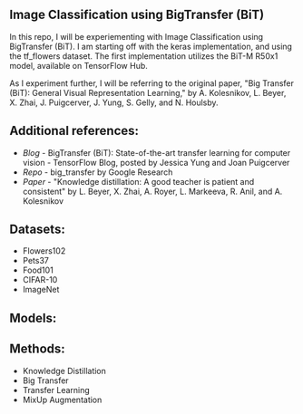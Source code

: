 ## Image Classification using BigTransfer (BiT)

In this repo, I will be experiementing with Image Classification using BigTransfer (BiT). I am starting off with the keras implementation, and using the tf_flowers dataset. The first implementation utilizes the BiT-M R50x1 model, available on TensorFlow Hub. 

As I experiment further, I will be referring to the original paper, "Big Transfer (BiT): General Visual Representation Learning," by A. Kolesnikov, L. Beyer, X. Zhai, J. Puigcerver, J. Yung, S. Gelly, and N. Houlsby.

## Additional references:
- *Blog* - BigTransfer (BiT): State-of-the-art transfer learning for computer vision - TensorFlow Blog, posted by Jessica Yung and Joan Puigcerver
- *Repo* - big_transfer by Google Research
- *Paper* - "Knowledge distillation: A good teacher is patient and consistent" by L. Beyer, X. Zhai, A. Royer, L. Markeeva, R. Anil, and A. Kolesnikov         

## Datasets:
- Flowers102
- Pets37
- Food101
- CIFAR-10
- ImageNet

## Models:




## Methods:
- Knowledge Distillation
- Big Transfer
- Transfer Learning
- MixUp Augmentation



